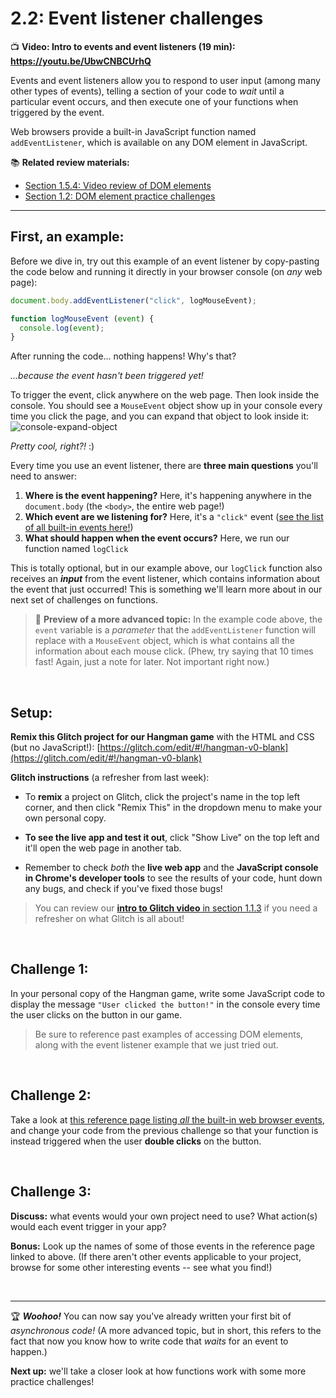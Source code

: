 # 2.2: Event listener challenges

:tv: **Video: Intro to events and event listeners (19 min): https://youtu.be/UbwCNBCUrhQ**

Events and event listeners allow you to respond to user input (among many other types of events), telling a section of your code to *wait* until a particular event occurs, and then execute one of your functions when triggered by the event.

Web browsers provide a built-in JavaScript function named `addEventListener`, which is available on any DOM element in JavaScript.

:books: **Related review materials:**

  - [Section 1.5.4: Video review of DOM elements](https://github.com/LearnTeachCode/intro-javascript-class/blob/march-2018/week-1/1-5-review-hangman-game.md#154-the-dom-interacting-with-html-and-css-using-javascript)
  - [Section 1.2: DOM element practice challenges](https://github.com/LearnTeachCode/intro-javascript-class/blob/march-2018/week-1/1-2-dom-challenges.md)

<hr/>

## First, an example:

Before we dive in, try out this example of an event listener by copy-pasting the code below and running it directly in your browser console (on *any* web page):

```javascript
document.body.addEventListener("click", logMouseEvent);

function logMouseEvent (event) {
  console.log(event);
}
```

After running the code... nothing happens! Why's that? 

*...because the event hasn't been triggered yet!* 

To trigger the event, click anywhere on the web page. Then look inside the console. You should see a `MouseEvent` object show up in your console every time you click the page, and you can expand that object to look inside it:
![console-expand-object](https://user-images.githubusercontent.com/1555022/26953972-67a12a30-4c62-11e7-8bb0-bb786e433bd1.gif)

*Pretty cool, right?!* :)

Every time you use an event listener, there are **three main questions** you'll need to answer:

  1. **Where is the event happening?** Here, it's happening anywhere in the `document.body` (the `<body>`, the entire web page!)
  2. **Which event are we listening for?** Here, it's a `"click"` event ([see the list of all built-in events here!](https://developer.mozilla.org/en-US/docs/Web/Events))
  3. **What should happen when the event occurs?** Here, we run our function named `logClick`

This is totally optional, but in our example above, our `logClick` function also receives an ***input*** from the event listener, which contains information about the event that just occurred! This is something we'll learn more about in our next set of challenges on functions.

  > :pencil: **Preview of a more advanced topic:** In the example code above, the `event` variable is a *parameter* that the `addEventListener` function will replace with a `MouseEvent` object, which is what contains all the information about each mouse click. (Phew, try saying that 10 times fast! Again, just a note for later. Not important right now.)

<br/>

## Setup:

**Remix this Glitch project for our Hangman game** with the HTML and CSS (but no JavaScript!): [https://glitch.com/edit/#!/hangman-v0-blank](https://glitch.com/edit/#!/hangman-v0-blank)

**Glitch instructions** (a refresher from last week):

  - To **remix** a project on Glitch, click the project's name in the top left corner, and then click "Remix This" in the dropdown menu to make your own personal copy.
  
  - **To see the live app and test it out**, click "Show Live" on the top left and it'll open the web page in another tab.

  - Remember to check *both* the **live web app** and the **JavaScript console in Chrome's developer tools** to see the results of your code, hunt down any bugs, and check if you've fixed those bugs!

  > You can review our [**intro to Glitch video** in section 1.1.3](https://github.com/LearnTeachCode/intro-javascript-class/blob/march-2018/week-1/1-1-initial-tools-intro.md#113-intro-to-glitch) if you need a refresher on what Glitch is all about!


<br/>

## Challenge 1:

In your personal copy of the Hangman game, write some JavaScript code to display the message `"User clicked the button!"` in the console every time the user clicks on the button in our game.

  > Be sure to reference past examples of accessing DOM elements, along with the event listener example that we just tried out.

<br/>

## Challenge 2:

Take a look at [this reference page listing *all* the built-in web browser events](https://developer.mozilla.org/en-US/docs/Web/Events), and change your code from the previous challenge so that your function is instead triggered when the user **double clicks** on the button.

<br/>

## Challenge 3:

**Discuss:** what events would your own project need to use? What action(s) would each event trigger in your app?

**Bonus:** Look up the names of some of those events in the reference page linked to above. (If there aren't other events applicable to your project, browse for some other interesting events -- see what you find!)

<br/>

<hr/>

:trophy: ***Woohoo!*** You can now say you've already written your first bit of *asynchronous code!* (A more advanced topic, but in short, this refers to the fact that now you know how to write code that *waits* for an event to happen.)

**Next up:** we'll take a closer look at how functions work with some more practice challenges!
